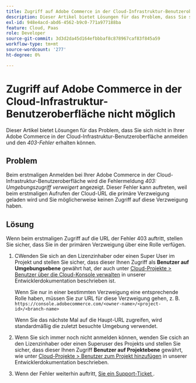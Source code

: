 ```yaml
---
title: Zugriff auf Adobe Commerce in der Cloud-Infrastruktur-Benutzeroberfläche nicht möglich
description: Dieser Artikel bietet Lösungen für das Problem, dass Sie sich nicht in Ihrer Adobe Commerce in der Cloud-Infrastruktur-Benutzeroberfläche anmelden und den „403-Fehler“ erhalten können.
exl-id: 948e4acd-abd6-4562-b9c0-771a977188ba
feature: Cloud, Paas
role: Developer
source-git-commit: 3d3d2da45d164efbbbaf8c878967caf83f845a59
workflow-type: tm+mt
source-wordcount: '277'
ht-degree: 0%

---
```


# Zugriff auf Adobe Commerce in der Cloud-Infrastruktur-Benutzeroberfläche nicht möglich

Dieser Artikel bietet Lösungen für das Problem, dass Sie sich nicht in Ihrer Adobe Commerce in der Cloud-Infrastruktur-Benutzeroberfläche anmelden und den *403-Fehler* erhalten können.

## Problem

Beim erstmaligen Anmelden bei Ihrer Adobe Commerce in der Cloud-Infrastruktur-Benutzeroberfläche wird die Fehlermeldung *403: Umgebungszugriff verweigert* angezeigt. Dieser Fehler kann auftreten, weil beim erstmaligen Aufrufen der Cloud-URL die primäre Verzweigung geladen wird und Sie möglicherweise keinen Zugriff auf diese Verzweigung haben.

## Lösung

Wenn beim erstmaligen Zugriff auf die URL der Fehler 403 auftritt, stellen Sie sicher, dass Sie in der primären Verzweigung über eine Rolle verfügen.

1. СWenden Sie sich an den Lizenzinhaber oder einen Super User im Projekt und stellen Sie sicher, dass dieser Ihnen Zugriff als **Benutzer auf Umgebungsebene** gewährt hat, der auch unter [Cloud-Projekte > Benutzer über die Cloud-Konsole verwalten](https://experienceleague.adobe.com/docs/commerce-cloud-service/user-guide/project/user-access.html?lang=de#manage-users-from-the-cloud-console) in unserer Entwicklerdokumentation beschrieben ist.

   Wenn Sie nur in einer bestimmten Verzweigung eine entsprechende Rolle haben, müssen Sie zur URL für diese Verzweigung gehen, z. B.
   `https://console.adobecommerce.com/<owner-name>/<project-id>/<branch-name>`

   Wenn Sie das nächste Mal auf die Haupt-URL zugreifen, wird standardmäßig die zuletzt besuchte Umgebung verwendet.

1. Wenn Sie sich immer noch nicht anmelden können, wenden Sie сsich an den Lizenzinhaber oder einen Superuser des Projekts und stellen Sie sicher, dass dieser Ihnen Zugriff **Benutzer auf Projektebene** gewährt, wie unter [Cloud-Projekte > Benutzer zum Projekt hinzufügen](https://experienceleague.adobe.com/docs/commerce-cloud-service/user-guide/project/user-access.html?lang=de#add-a-user-to-the-project) in unserer Entwicklerdokumentation beschrieben.
1. Wenn der Fehler weiterhin auftritt, [&#x200B; Sie ein Support-Ticket &#x200B;](/help/help-center-guide/help-center/magento-help-center-user-guide.md#submit-ticket).
